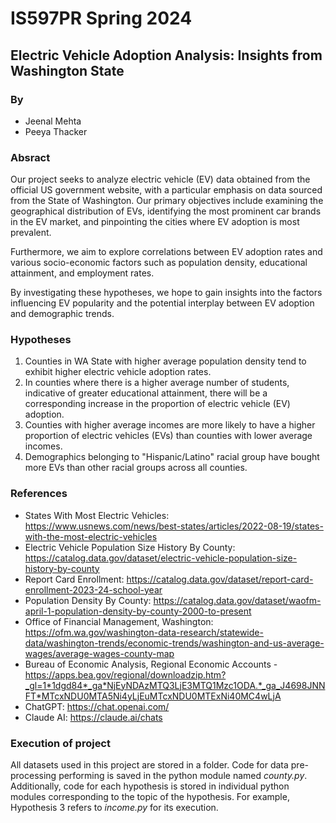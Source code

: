 # IS597PR Spring 2024
## Electric Vehicle Adoption Analysis: Insights from Washington State
### By

- Jeenal Mehta
- Peeya Thacker

### Absract

Our project seeks to analyze electric vehicle (EV) data obtained from the official US government website, with a particular emphasis on data sourced from the State of Washington. Our primary objectives include examining the geographical distribution of EVs, identifying the most prominent car brands in the EV market, and pinpointing the cities where EV adoption is most prevalent.

Furthermore, we aim to explore correlations between EV adoption rates and various socio-economic factors such as population density, educational attainment, and employment rates.

By investigating these hypotheses, we hope to gain insights into the factors influencing EV popularity and the potential interplay between EV adoption and demographic trends.

### Hypotheses

1. Counties in WA State with higher average population density tend to exhibit higher electric vehicle adoption rates.
2. In counties where there is a higher average number of students, indicative of greater educational attainment, there will be a corresponding increase in the proportion of electric vehicle (EV) adoption.
3. Counties with higher average incomes are more likely to have a higher proportion of electric vehicles (EVs) than counties with lower average incomes.
4. Demographics belonging to "Hispanic/Latino" racial group have bought more EVs than other racial groups across all counties. 

### References

- States With Most Electric Vehicles: https://www.usnews.com/news/best-states/articles/2022-08-19/states-with-the-most-electric-vehicles
- Electric Vehicle Population Size History By County: https://catalog.data.gov/dataset/electric-vehicle-population-size-history-by-county
- Report Card Enrollment: https://catalog.data.gov/dataset/report-card-enrollment-2023-24-school-year
- Population Density By County: https://catalog.data.gov/dataset/waofm-april-1-population-density-by-county-2000-to-present
- Office of Financial Management, Washington: https://ofm.wa.gov/washington-data-research/statewide-data/washington-trends/economic-trends/washington-and-us-average-wages/average-wages-county-map
- Bureau of Economic Analysis, Regional Economic Accounts - https://apps.bea.gov/regional/downloadzip.htm?_gl=1*1dgd84*_ga*NjEyNDAzMTQ3LjE3MTQ1Mzc1ODA.*_ga_J4698JNNFT*MTcxNDU0MTA5Ni4yLjEuMTcxNDU0MTExNi40MC4wLjA
- ChatGPT: https://chat.openai.com/
- Claude AI: https://claude.ai/chats

### Execution of project
All datasets used in this project are stored in a folder. Code for data pre-processing performing is saved in the python module named _county.py_. Additionally, code for each hypothesis is stored in individual python modules corresponding to the topic of the hypothesis. For example, Hypothesis 3 refers to _income.py_ for its execution.
